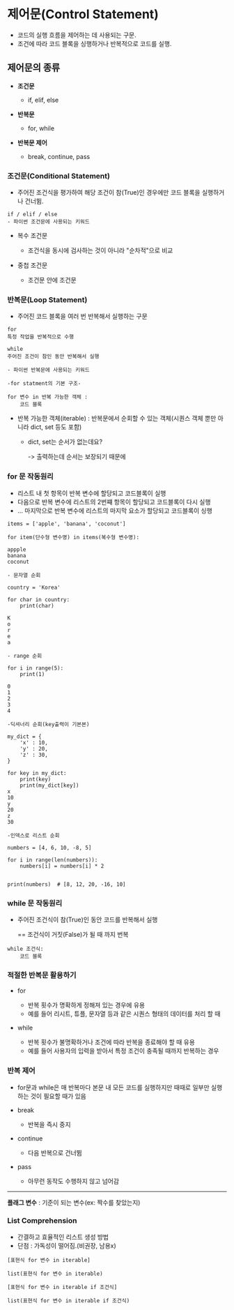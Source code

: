 # 제어문(Control Statement)

- 코드의 실행 흐름을 제어하는 데 사용되는 구문.
- 조건에 따라 코드 블록을 싱행하거나 반복적으로 코드를 실행.

## 제어문의 종류

- **조건문**

    - if, elif, else

- **반복문**

    - for, while
- **반복문 제어**

    - break, continue, pass

### 조건문(Conditional Statement)
- 주어진 조건식을 평가하여 해당 조건이 참(True)인 경우에만 코드 블록을 실행하거나 건너뜀.

```
if / elif / else
- 파이썬 조건문에 사용되는 키워드
```

- 복수 조건문

    - 조건식을 동시에 검사하는 것이 아니라 "순차적"으로 비교

- 중첩 조건문

    - 조건문 안에 조건문

### 반복문(Loop Statement)

- 주어진 코드 블록을 여러 번 반복해서 실행하는 구문

```
for                       
특정 작업을 반복적으로 수행

while
주어진 조건이 참인 동안 반복해서 실행

- 파이썬 반복문에 사용되는 키워드
```

```
-for statment의 기본 구조-

for 변수 in 반복 가능한 객체 :
    코드 블록
```
- 반복 가능한 객체(iterable) : 반복문에서 순회할 수 있는 객체(시퀀스 객체 뿐만 아니라 dict, set 등도 포함)

    - dict, set는 순서가 없는데요?
    
        -> 출력하는데 순서는 보장되기 때문에 

### for 문 작동원리

- 리스트 내 첫 항목이 반복 변수에 할당되고 코드블록이 실행
- 다음으로 반복 변수에 리스트의 2번쨰 항목이 할당되고 코드블록이 다시 실행
- ... 마지막으로 반복 변수에 리스트의 마지막 요소가 할당되고 코드블록이 싱행

```
items = ['apple', 'banana', 'coconut']

for item(단수형 변수명) in items(복수형 변수명):

appple
banana
coconut
```

```
- 문자열 순회

country = 'Korea'

for char in country:
    print(char)

K
o
r
e
a
```

```
- range 순회

for i in range(5):
    print(1)

0
1
2
3
4
```
```
-딕셔너리 순회(key출력이 기본본)

my_dict = {
    'x' : 10,
    'y' : 20,
    'z' : 30,
}

for key in my_dict:
    print(key)
    print(my_dict[key])
x
10
y
20
z
30
```

```
-인덱스로 리스트 순회

numbers = [4, 6, 10, -8, 5]

for i in range(len(numbers)):
    numbers[i] = numbers[i] * 2


print(numbers)  # [8, 12, 20, -16, 10]
```

### while 문 작동원리

- 주어진 조건식이 참(True)인 동안 코드를 반복해서 실행
 
    == 조건식이 거짓(False)가 될 때 까지 번복

```
while 조건식:
    코드 블록
```

### 적절한 반복문 활용하기

- for

    - 반복 횟수가 명확하게 정해져 있는 경우에 유용
    - 예를 들어 리시트, 튜플, 문자열 등과 같은 시퀀스 형태의 데이터를 처리 할 때

- while

    - 반복 횟수가 불명확하거나 조건에 따라 반복을 종료해야 할 때 유용
    - 예를 들어 사용자의 입력을 받아서 특정 조건이 충족될 때까지 반복하는 경우

### 반복 제어
- for문과 while은 매 반복마다 본문 내 모든 코드를 실행하지만 때때로 일부만 실행하는 것이 필요할 때가 있음

- break

    - 반복을 즉시 중지
- continue

    - 다음 반복으로 건너뜀
- pass

    - 아무런 동작도 수행하지 않고 넘어감
---
**플래그 변수** : 기준이 되는 변수(ex: 짝수를 찾았는지)

### List Comprehension 
- 간결하고 효율적인 리스트 생성 방법
- 단점 : 가독성이 떨어짐.(비권장, 남용x)

```
[표현식 for 변수 in iterable]

list(표현식 for 변수 in iterable)
```
```
[표현식 for 변수 in iterable if 조건식]

list(표현식 for 변수 in iterable if 조건식)
```
